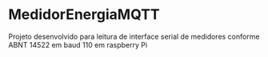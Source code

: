 # MedidorEnergiaMQTT
Projeto desenvolvido para leitura de interface serial de medidores conforme ABNT 14522 em baud 110 em raspberry Pi
